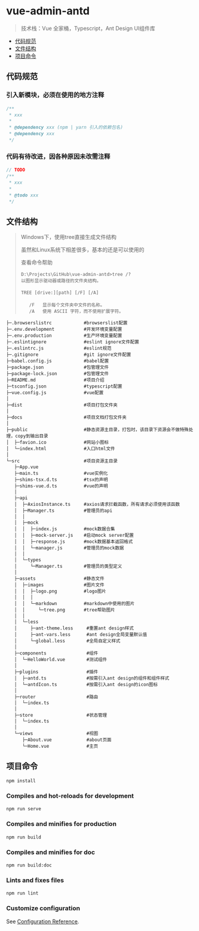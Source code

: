 # vue-admin-antd
> 技术栈：Vue 全家桶，Typescript，Ant Design UI组件库

- <a href='#standard'>代码规范</a>
- <a href='#directory'>文件结构</a>
- <a href='#npm'>项目命令</a>

## <h2 id='standard'>代码规范</h2>

### 引入新模块，必须在使用的地方注释
``` javascript
/**
 * xxx
 *
 * @dependency xxx (npm | yarn 引入的依赖包名)
 * @dependency xxx
 */
```

### 代码有待改进，因各种原因未改需注释
``` javascript
// TODO
/**
 * xxx
 *
 * @todo xxx
 */
```

## <h2 id='directory'>文件结构</h2>

> Windows下，使用tree直接生成文件结构
>
> 虽然和Linux系统下相差很多，基本的还是可以使用的
> 
> 查看命令帮助
> ```
> D:\Projects\GitHub\vue-admin-antd>tree /?
> 以图形显示驱动器或路径的文件夹结构。
> 
> TREE [drive:][path] [/F] [/A]
> 
>    /F   显示每个文件夹中文件的名称。
>    /A   使用 ASCII 字符，而不使用扩展字符。
> ```
[^_^]: #图片在github上老是加载失败，特换成以上代码
[^_^]: #![tree命令](./src/assets/images/markdown/tree.png)

```
├─.browserslistrc            #browserslist配置
├─.env.development           #开发环境变量配置
├─.env.production            #生产环境变量配置
├─.eslintignore              #eslint ignore文件配置
├─.eslintrc.js               #eslint规范
├─.gitignore                 #git ignore文件配置
├─babel.config.js            #babel配置
├─package.json               #包管理文件
├─package-lock.json          #包管理文件
├─README.md                  #项目介绍
├─tsconfig.json              #typescript配置
├─vue.config.js              #vue配置
│
├─dist                       #项目打包文件夹
│
├─docs                       #项目文档打包文件夹
│
├─public                     #静态资源主目录，打包时，该目录下资源会不做特殊处理，copy到输出目录
│  ├─favion.ico              #网站小图标
│  └─index.html              #入口html文件
│
└─src                        #项目资源主目录
   ├─App.vue
   ├─main.ts                 #vue实例化
   ├─shims-tsx.d.ts          #tsx的声明
   ├─shims-vue.d.ts          #vue的声明
   │
   ├─api
   │  ├─AxiosInstance.ts     #axios请求拦截函数，所有请求必须使用该函数
   │  ├─Manager.ts           #管理员的api
   │  │
   │  ├─mock
   │  │  ├─index.js          #mock数据合集
   │  │  ├─mock-server.js    #启动mock server配置
   │  │  ├─response.js       #mock数据基本返回格式
   │  │  └─manager.js        #管理员的mock数据
   │  │
   │  └─types
   │     └─Manager.ts        #管理员的类型定义
   │
   ├─assets                  #静态文件
   │  ├─images               #图片文件
   │  │  ├─logo.png          #logo图片
   │  │  │
   │  │  └─markdown          #markdown中使用的图片
   │  │     └─tree.png       #tree帮助图片
   │  │
   │  └─less
   │     ├─ant-theme.less     #重置ant design样式
   │     ├─ant-vars.less      #ant design全局变量默认值
   │     └─global.less        #全局自定义样式
   │
   ├─components               #组件
   │  └─HelloWorld.vue        #测试组件
   │
   ├─plugins                  #插件
   │  ├─antd.ts               #按需引入ant design的组件和组件样式
   │  └─antdIcon.ts           #按需引入ant design的icon图标
   │
   ├─router                   #路由
   │  └─index.ts
   │
   ├─store                    #状态管理
   │  └─index.ts
   │
   └─views                    #视图
      ├─About.vue             #about页面
      └─Home.vue              #主页
```

## <h2 id="npm">项目命令</h2>

```
npm install
```

### Compiles and hot-reloads for development
```
npm run serve
```

### Compiles and minifies for production
```
npm run build
```

### Compiles and minifies for doc
```
npm run build:doc
```

### Lints and fixes files
```
npm run lint
```

### Customize configuration
See [Configuration Reference](https://cli.vuejs.org/config/).

